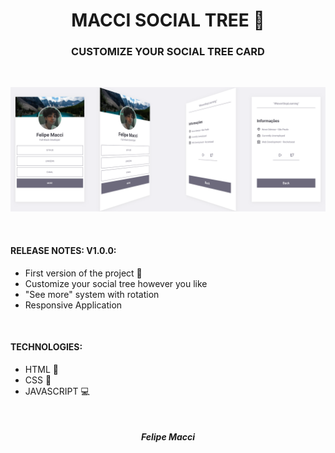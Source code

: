 <h1 align="center">MACCI SOCIAL TREE 🔗</h1>
<h3 align="center">CUSTOMIZE YOUR SOCIAL TREE CARD</h3>

<br/>

<p align="center">
    <img width="800px" src="./.github/demo.png" alt="Demo Image">
</p>

<br />

#### RELEASE NOTES: V1.0.0:
- First version of the project 🎉
- Customize your social tree however you like
- "See more" system with rotation
- Responsive Application

<br />

#### TECHNOLOGIES:
- HTML 📄
- CSS 🎨
- JAVASCRIPT 💻

<br />

<h5 align="center">Felipe Macci</